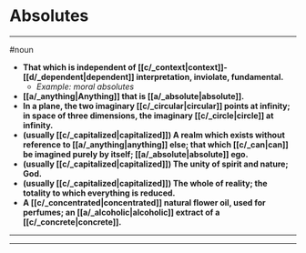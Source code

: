 # Absolutes
---
#noun
- **That which is independent of [[c/_context|context]]-[[d/_dependent|dependent]] interpretation, inviolate, fundamental.**
	- _Example: moral absolutes_
- **[[a/_anything|Anything]] that is [[a/_absolute|absolute]].**
- **In a plane, the two imaginary [[c/_circular|circular]] points at infinity; in space of three dimensions, the imaginary [[c/_circle|circle]] at infinity.**
- **(usually [[c/_capitalized|capitalized]]) A realm which exists without reference to [[a/_anything|anything]] else; that which [[c/_can|can]] be imagined purely by itself; [[a/_absolute|absolute]] ego.**
- **(usually [[c/_capitalized|capitalized]]) The unity of spirit and nature; God.**
- **(usually [[c/_capitalized|capitalized]]) The whole of reality; the totality to which everything is reduced.**
- **A [[c/_concentrated|concentrated]] natural flower oil, used for perfumes; an [[a/_alcoholic|alcoholic]] extract of a [[c/_concrete|concrete]].**
---
---
